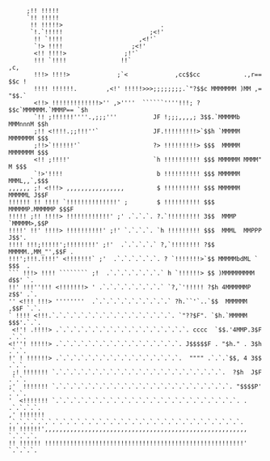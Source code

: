 ```
     ;!! !!!!!
     `!! !!!!!
      !! !!!!!>                           .
      `!.`!!!!!                        ;<!'
       !! `!!!!                     ,<!'`
       `!> !!!!                   ;<!'
       <!! !!!!>                ;!'`
       !!! `!!!!               !!`                                    ,c,
       !!!> !!!!>             ;`<             ,cc$$cc            .,r== $$c !
       !!!! !!!!!!.        ,<!' !!!!!>>>;;;;;;;;.`"?$$c MMMMMMM )MM ,= "$$.`
       <!!> !!!!!!!!!!!!!>'' ,>''''  ``````''''!!!; ?$$c`MMMMMM.`MMMP== `$h
       `!! ;!!!!!!''''.,;;;'''          JF !;;;,,,,; 3$$.`MMMMMb MMMnnnM $$h
       ;!! <!!!!.;;!!!''`               JF.!!!!!!!!!>`$$h `MMMMM MMMMMMM $$$
       ;!!>`!!!!!!'`                    ?> !!!!!!!!!> $$$  MMMMM MMMMMMM $$$
       <!! ;!!!!'                       `h !!!!!!!!!! $$$ MMMMMM MMMM" M $$$
       `!>'!!!!                          b !!!!!!!!!! $$$ MMMMMM MMML,,`,$$$
,,,,,, ;! <!!!> ,,,,,,,,,,,,,,,,         $ !!!!!!!!!! $$$ MMMMMM MMMMML J$$F
!!!!!! !! !!!! `!!!!!!!!!!!!!!' ;        $ !!!!!!!!!! $$$ MMMMMP.MMMMMP $$$F
!!!!! ;!! !!!!> !!!!!!!!!!!!' ;' .`.`.`. ?.`!!!!!!!!! 3$$  MMMP `MMMMM>,$$P
!!!!' !!' !!!!> !!!!!!!!!!' ;!' `.`.`.`. `h !!!!!!!!! $$$  MMML  MMPPP J$$'.
!!!! !!!;!!!!!';!!!!!!!!' ;!'  .`.`.`.`.` ?,`!!!!!!!! ?$$ MMMMM.,MM_"',$$F .
!!!';!!!.!!!!' <!!!!!!!` ;'  .`.`.`.`.`.`. ? `!!!!!!!>`$$ MMMMMbdML ` $$$  .
``` !!!> !!!! ```````` ;!  .`.`.`.`.`.`.`.` h `!!!!!!> $$ )MMMMMMMMM d$$' `.
!!' !!!''!!! <!!!!!!!> ' .`.`.`.`.`.`.`.`.` `?,`'!!!!! ?$h 4MMMMMMP z$$' .`.
'' <!!! !!!> ''''''''  .`.`.`.`.`.`.`.`.`.`.` ?h.``'`..`$$  MMMMMM ,$$F `.`.
` !!!! <!!!.`.`.`.`.`.`.`.`.`.`.`.`.`.`.`.`.`. `"??$F". `$h.`MMMMM $$$'.`.`.
 <!'! .!!!!> .`.`.`.`.`.`.`.`.`.`.`.`.`.`.`.`.`.`. cccc  `$$.'4MMP.3$F .`.`.
<!''! !!!!!> .`.`.`.`.`.`.`.`.`.`.`.`.`.`.`.`.`. J$$$$$F . "$h." . 3$h .`.`.
!' ! !!!!!!> .`.`.`.`.`.`.`.`.`.`.`.`.`.`.`.`.`.  """" .`.`.`$$, 4 3$$ .`.`.
 ;! !!!!!!! `.`.`.`.`.`.`.`.`.`.`.`.`.`.`.`.`.`.`.`.`.`.`.`.  ?$h  J$F .`.`.
;'  !!!!!!! `.`.`.`.`.`.`.`.`.`.`.`.`.`.`.`.`.`.`.`.`.`.`.`.`. "$$$$P' .`.`.
'  <!!!!!!! `.`.`.`.`.`.`.`.`.`.`.`.`.`.`.`.`.`.`.`.`.`.`.`.`.`. . .`.`.`.`.
,' !!!!!!! .`.`.`.`.`.`.`.`.`.`.`.`.`.`.`.`.`.`.`.`.`.`.`.`.`.`.`.`.`.`.`.`.
!! !!!!!!',,,,,,,,,,,,,,,,,,,,,,,,,,,,,,,,,,,,,,,,,,,,,,,,,,,,,,,,  `.`.`.`.
!! !!!!!! !!!!!!!!!!!!!!!!!!!!!!!!!!!!!!!!!!!!!!!!!!!!!!!!!!!!!!!'  `.`.`.`.
```
